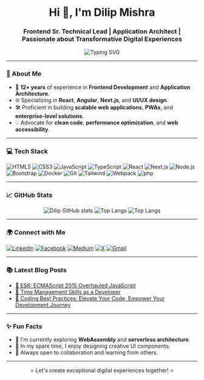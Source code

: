 <h1 align="center">Hi 👋, I'm Dilip Mishra</h1>
<h3 align="center">Frontend Sr. Technical Lead | Application Architect | Passionate about Transformative Digital Experiences</h3>

<p align="center">
  <img src="https://readme-typing-svg.demolab.com?font=Fira+Code&size=20&duration=2000&pause=500&color=00ADB5&center=true&vCenter=true&width=500&lines=Passionate+Frontend+Developer;Experienced+Tech+Lead+%26+Mentor;Architecting+Seamless+Digital+Experiences;Always+Learning+and+Innovating" alt="Typing SVG" />
</p>

---

### 🌟 About Me
- 🚀 **12+ years** of experience in **Frontend Development** and **Application Architecture**.
- 🌐 Specializing in **React**, **Angular**, **Next.js**, and **UI/UX design**.
- 🛠 Proficient in building **scalable web applications**, **PWAs**, and **enterprise-level solutions**.  
- 💡 Advocate for **clean code**, **performance optimization**, and **web accessibility**.  

---

### 💻 Tech Stack
<p align="left">
  <img src="https://img.shields.io/badge/HTML5-E34F26?style=flat&logo=html5&logoColor=white" alt="HTML5" />
  <img src="https://img.shields.io/badge/CSS3-1572B6?style=flat&logo=css3&logoColor=white" alt="CSS3" />
  <img src="https://img.shields.io/badge/JavaScript-F7DF1E?style=flat&logo=javascript&logoColor=black" alt="JavaScript" />
  <img src="https://img.shields.io/badge/TypeScript-007ACC?style=flat&logo=typescript&logoColor=white" alt="TypeScript" />
  <img src="https://img.shields.io/badge/React-61DAFB?style=flat&logo=react&logoColor=black" alt="React" />
  <img src="https://img.shields.io/badge/Next.js-000000?style=flat&logo=nextdotjs&logoColor=white" alt="Next.js" />
  <img src="https://img.shields.io/badge/Node.js-339933?style=flat&logo=nodedotjs&logoColor=white" alt="Node.js" />
  <img src="https://img.shields.io/badge/Bootstrap-7952B3?style=flat&logo=bootstrap&logoColor=white" alt="Bootstrap" />
  <img src="https://img.shields.io/badge/Docker-2496ED?style=flat&logo=docker&logoColor=white" alt="Docker" />
  <img src="https://img.shields.io/badge/Git-F05032?style=flat&logo=git&logoColor=white" alt="Git" />
  <img src="https://img.shields.io/badge/tailwindcss-%2338B2AC.svg?style=for-the-badge&logo=tailwind-css&logoColor=white" alt="Tailwind">
  <img src="https://img.shields.io/badge/webpack-%238DD6F9.svg?style=for-the-badge&logo=webpack&logoColor=black" alt="Webpack">
  <img src="https://img.shields.io/badge/php-%23777BB4.svg?style=for-the-badge&logo=php&logoColor=white" alt="php">
</p>

---

### 📈 GitHub Stats
<p align="center">
  <img src="https://github-readme-stats.vercel.app/api?username=mishradilip&show_icons=true&theme=radical&hide_border=false&include_all_commits=true&count_private=true" alt="Dilip GitHub stats" />
  <img src="https://github-readme-streak-stats.herokuapp.com/?user=mishradilip&theme=radical&hide_border=false" alt="Top Langs" />
  <img src="https://github-readme-stats.vercel.app/api/top-langs/?username=mishradilip&theme=dark&hide_border=false&include_all_commits=true&count_private=true&layout=compact" alt="Top Langs" />
</p>

---

### 🌍 Connect with Me
<p align="left">
  <a href="https://www.linkedin.com/in/dilip-mishra/" target="_blank"><img src="https://img.shields.io/badge/LinkedIn-0A66C2?style=flat&logo=linkedin&logoColor=white" alt="LinkedIn" /></a>
  <a href="https://facebook.com/i.dilipmishra" target="_blank"><img src="https://img.shields.io/badge/Facebook-%231877F2.svg?logo=Facebook&logoColor=white" alt="Facebook" /></a>
  <a href="https://medium.com/@dilip-mishra" target="_blank"><img src="https://img.shields.io/badge/Medium-12100E?logo=medium&logoColor=white" alt="Medium" /></a>
  <a href="https://x.com/i_dilipmishra" target="_blank"><img src="https://img.shields.io/badge/X-black.svg?logo=X&logoColor=white" alt="X" /></a>
  <a href="mailto:dilip.mishra900@gmail.com"><img src="https://img.shields.io/badge/Email-D14836?style=flat&logo=gmail&logoColor=white" alt="Gmail" /></a>
</p>

---

### 📚 Latest Blog Posts
<!-- BLOG-POST-LIST:START -->
- [🚀 ES6: ECMAScript 2015 Overhauled JavaScript](https://medium.com/@dilip-mishra/es6-ecmascript-2015-brought-a-significant-overhaul-to-javascript-introducing-numerous-new-d172b654e47e)  
- [🚀 Time Management Skills as a Developer](https://www.linkedin.com/pulse/level-up-your-time-management-skills-developer-dilip-kumar-mishra-ipv5c/?trackingId=216R9Bp9RQS3iCG1jhMDNg%3D%3D)
- [🚀 Coding Best Practices: Elevate Your Code, Empower Your Development Journey](https://www.linkedin.com/pulse/coding-best-practices-elevate-your-code-empower-journey-mishra-b91ec/?trackingId=216R9Bp9RQS3iCG1jhMDNg%3D%3D)
<!-- BLOG-POST-LIST:END -->

---

### ✨ Fun Facts
- 🌱 I'm currently exploring **WebAssembly** and **serverless architecture**.  
- 🎨 In my spare time, I enjoy designing creative UI components.  
- 🤝 Always open to collaboration and learning from others.  

---

<p align="center">⭐️ Let's create exceptional digital experiences together! ⭐️</p>
